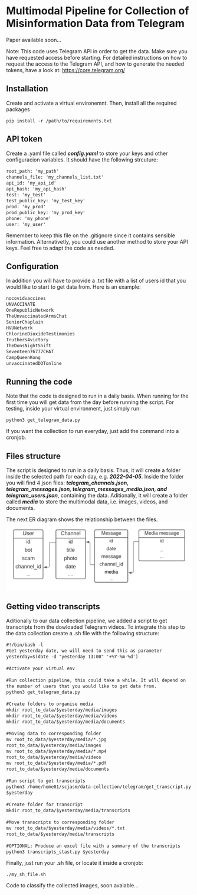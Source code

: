 # Multimodal Pipeline for Collection of Misinformation Data from Telegram

Paper available soon...

Note: This code uses Telegram API in order to get the data. Make sure you have requested access before starting. For detailed instructions on how to request the access to the Telegram API, and how to generate the needed tokens, have a look at: https://core.telegram.org/

## Installation 

Create and activate a virtual environemnt. Then, install all the required packages
 ```
 pip install -r /path/to/requirements.txt
```

## API token 
Create a .yaml file called ***config.yaml*** to store your keys and other configuracion variables. It should have the following strcuture: 

```
root_path: 'my_path'
channels_file: 'my_channels_list.txt'
api_id: 'my_api_id'
api_hash: 'my_api_hash'
test: 'my_test'
test_public_key: 'my_test_key'
prod: 'my_prod'
prod_public_key: 'my_prod_key'
phone: 'my_phone'
user: 'my_user'
```

Remember to keep this file on the .gitignore since it contains sensible information. Alternativetly, you could use another method to store your API keys. Feel free to adapt the code as needed.


## Configuration
In addition you will have to provide a .txt file with a list of users id that you would like to start to get data from. Here is an example:

```
nocovidvaccines
UNVACCINATE
OneRepublicNetwork
TheUnvaccinatedArmsChat
SeniorChaplain
HVUNetwork
ChlorineDioxideTestimonies
Truthers4victory
TheDonsNightShift
Seventeen76777CHAT
CampQueenKong
unvaccinatedDOTonline
```

## Running the code
Note that the code is designed to run in a daily basis. When running for the first time you will get data from the day before running the script. For testing, inside your virtual environment, just simply run:
```
python3 get_telegram_data.py
```

If you want the collection to run everyday, just add the command into a cronjob.

## Files structure
The script is designed to run in a daily basis. Thus, it will create a folder inside the selected path for each day, e.g. ***2022-04-05***. Inside the folder you will find 4 json files: ***telegram_channels.json, telegram_messages.json, telegram_messages_media.json, and telegram_users.json***, containing the data. Aditionally, it will create a folder called ***media*** to store the multimodal data, i.e. images, videos, and documents.

The next ER diagram shows the relationship between the files.
![Screenshot](telegram-er.png)

## Getting video transcripts

Aditionally to our data collection pipeline, we added a script to get transcripts from the dowloaded Telegram videos. To integrate this step to the data collection create a .sh file with the following structure:
```
#!/bin/bash -l
#Get yesterday date, we will need to send this as parameter
yesterday=$(date -d "yesterday 13:00" '+%Y-%m-%d')

#Activate your virtual env

#Run collection pipeline, this could take a while. It will depend on the number of users that you would like to get data from.
python3 get_telegram_data.py

#Create folders to organise media
mkdir root_to_data/$yesterday/media/images
mkdir root_to_data/$yesterday/media/videos
mkdir root_to_data/$yesterday/media/documents

#Moving data to corresponding folder
mv root_to_data/$yesterday/media/*.jpg root_to_data/$yesterday/media/images
mv root_to_data/$yesterday/media/*.mp4 root_to_data/$yesterday/media/videos
mv root_to_data/$yesterday/media/*.pdf root_to_data/$yesterday/media/documents

#Run script to get transcripts
python3 /home/home01/scjasm/data-collection/telegram/get_transcript.py $yesterday

#Create folder for transcript
mkdir root_to_data/$yesterday/media/transcripts

#Move transcripts to corresponding folder
mv root_to_data/$yesterday/media/videos/*.txt root_to_data/$yesterday/media/transcripts

#OPTIONAL: Produce an excel file with a summary of the transcripts
python3 transcripts_stast.py $yesterday
```

Finally, just run your .sh file, or locate it inside a cronjob:
```
./my_sh_file.sh
```

Code to classify the collected images, soon avaiable...